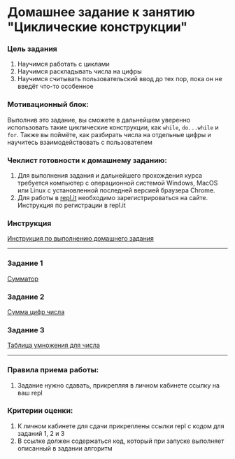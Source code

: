 # Домашнее задание к занятию "Циклические конструкции"

### Цель задания

1. Научимся работать с циклами
2. Научимся раскладывать числа на цифры
3. Научимся считывать пользовательский ввод до тех пор, пока он не введёт что-то особенное

### Мотивационный блок:

Выполнив это задание, вы сможете в дальнейшем уверенно использовать такие циклические конструкции, как `while`, `do...while` и `for`. Также вы поймёте, как разбирать числа на отдельные цифры и научитесь взаимодействовать с пользователем

### Чеклист готовности к домашнему заданию:

1. Для выполнения задания и дальнейшего прохождения курса требуется компьютер с операционной системой Windows, MacOS или Linux с установленной последней версией браузера Chrome.
2. Для работы в [repl.it](https://repl.it/) необходимо зарегистрироваться на сайте. Инструкция по регистрации в repl.it

### Инструкция

[Инструкция по выполнению домашнего задания](https://github.com/netology-code/cpps-homeworks/blob/main/common/readme.md)

------

### Задание 1

[Сумматор](01)

### Задание 2

[Сумма цифр числа](02)

### Задание 3

[Таблица умножения для числа](03)

------

### Правила приема работы:

1. Задание нужно сдавать, прикрепляя в личном кабинете ссылку на ваш repl

### Критерии оценки:

1. К личном кабинете для сдачи прикреплены ссылки repl с кодом для заданий 1, 2 и 3
2. В ссылке должен содержаться код, который при запуске выполняет описанный в задании алгоритм
